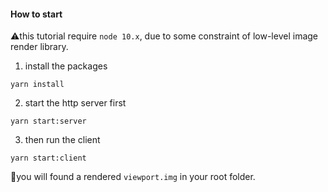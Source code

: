 #### How to start
⚠️this tutorial require `node 10.x`, due to some constraint of low-level image render library.

1. install the packages

```
yarn install
```

2. start the http server first

```
yarn start:server
```

3. then run the client

```
yarn start:client
```

👀you will found a rendered `viewport.img` in your root folder.
